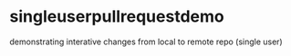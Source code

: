 # singleuserpullrequestdemo
demonstrating interative changes from local to remote repo (single user)
